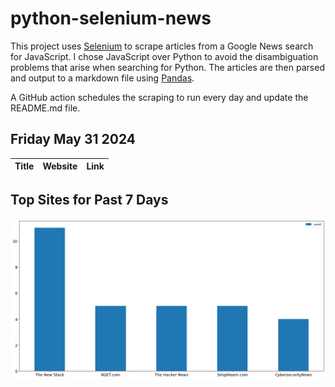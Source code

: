 # python-selenium-news

This project uses [Selenium](https://www.seleniumhq.org/) to scrape articles from a Google News search for JavaScript.
I chose JavaScript over Python to avoid the disambiguation problems that arise when searching for Python.
The articles are then parsed and output to a markdown file using [Pandas](https://pandas.pydata.org/).

A GitHub action schedules the scraping to run every day and update the README.md file.

## Friday May 31 2024


| Title   | Website   | Link   |
|---------|-----------|--------|
## Top Sites for Past 7 Days

![Graph of Top Sites](https://raw.githubusercontent.com/dan-mba/python-selenium-news/main/last-week.png)

